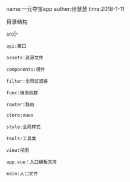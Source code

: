 name:一元夺宝app
auther:张慧慧
time:2018-1-11

目录结构

src|-

	api:接口

	assets:资源文件

	components:组件

	filter:全局过滤器

	func:辅助函数

	router:路由 

	store:vuex

	style:全局样式

	tools:工具类

	view:视图

	app.vue：入口模板文件

	main:入口文件



